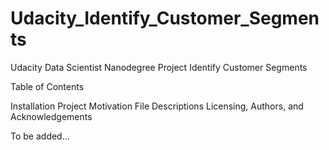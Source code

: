 # Udacity_Identify_Customer_Segments


Udacity Data Scientist Nanodegree Project Identify Customer Segments

Table of Contents

Installation
Project Motivation
File Descriptions
Licensing, Authors, and Acknowledgements


To be added...
